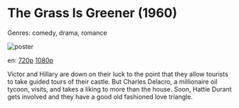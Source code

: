 # The Grass Is Greener (1960)

Genres: comedy, drama, romance

![poster](http://image.tmdb.org/t/p/w500/jlHA51o8mrDvIddOskmuuKSmBwK.jpg)

en:
  [720p](magnet:?xt=urn:btih:33FC35FC2AA140FD91C795B2CB2640B9565E30B9&tr=udp://glotorrents.pw:6969/announce&tr=udp://tracker.opentrackr.org:1337/announce&tr=udp://torrent.gresille.org:80/announce&tr=udp://tracker.openbittorrent.com:80&tr=udp://tracker.coppersurfer.tk:6969&tr=udp://tracker.leechers-paradise.org:6969&tr=udp://p4p.arenabg.ch:1337&tr=udp://tracker.internetwarriors.net:1337)
  [1080p](magnet:?xt=urn:btih:CA68597C3A8EC13C5A27944682AE23D0F0F83EAA&tr=udp://glotorrents.pw:6969/announce&tr=udp://tracker.opentrackr.org:1337/announce&tr=udp://torrent.gresille.org:80/announce&tr=udp://tracker.openbittorrent.com:80&tr=udp://tracker.coppersurfer.tk:6969&tr=udp://tracker.leechers-paradise.org:6969&tr=udp://p4p.arenabg.ch:1337&tr=udp://tracker.internetwarriors.net:1337)
  


Victor and Hillary are down on their luck to the point that they allow tourists to take guided tours of their castle. But Charles Delacro, a millionaire oil tycoon, visits, and takes a liking to more than the house. Soon, Hattie Durant gets involved and they have a good old fashioned love triangle.